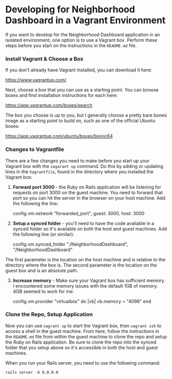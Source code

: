 # Developing for Neighborhood Dashboard in a Vagrant Environment

If you want to develop for the Neighborhood Dashboard application in an isolated environment, one option is to use a Vagrant box. Perform these steps before you start on the instructions in the `README.md` file.

### Install Vagrant & Choose a Box

If you don't already have Vagrant installed, you can download it here:

https://www.vagrantup.com/

Next, choose a box that you can use as a starting point. You can browse boxes and find installation instructions for each here:

https://app.vagrantup.com/boxes/search

The box you choose is up to you, but I generally choose a pretty bare bones image as a starting point to build on, such as one of the official Ubuntu boxes:

https://app.vagrantup.com/ubuntu/boxes/bionic64

### Changes to Vagrantfile

There are a few changes you need to make before you start up your Vagrant box with the `vagarant up` command. Do this by adding or updating lines in the `Vagrantfile`, found in the directory where you installed the Vagrant box:

1. **Forward port 3000** - the Ruby on Rails application will be listening for requests on port 3000 on the guest machine. You need to forward that port so you can hit the server in the browser on your host machine. Add the following the line:

    config.vm.network "forwarded_port", guest: 3000, host: 3000

2. **Setup a synced folder** - you'll need to have the code available in a synced folder so it's available on both the host and guest machines. Add the following line (or similar):

    config.vm.synced_folder "./NeighborhoodDashboard", "/NeighborhoodDashboard"

The first parameter is the location on the host machine and is relative to the directory where the box is. The second parameter is the location on the guest box and is an absolute path.

3. **Increase memory** - Make sure your Vagrant box has sufficient memory. I encountered some memory issues with the default 1GB of memory. 4GB seemed to work for me:

    config.vm.provider "virtualbox" do |vb|
        vb.memory = "4096"
    end

### Clone the Repo, Setup Application

Now you can use `vagrant up` to start the Vagrant box, then `vagrant ssh` to access a shell in the guest machine. From here, follow the instructions in the `README.md` file from within the guest machine to clone the repo and setup the Ruby on Rails application. Be sure to clone the repo into the synced folder that you setup above so it's accessible in both the host and guest machines.

When you run your Rails server, you need to use the following command:

    rails server -b 0.0.0.0
